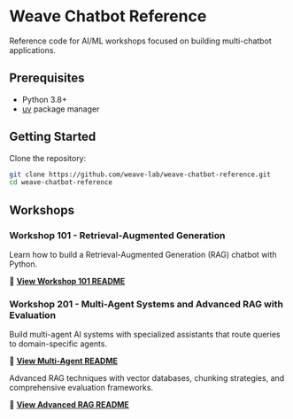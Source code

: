 # Weave Chatbot Reference

Reference code for AI/ML workshops focused on building multi-chatbot applications.

## Prerequisites

- Python 3.8+
- [uv](https://github.com/astral-sh/uv) package manager

## Getting Started

Clone the repository:
```bash
git clone https://github.com/weave-lab/weave-chatbot-reference.git
cd weave-chatbot-reference
```

## Workshops

### Workshop 101 - Retrieval-Augmented Generation

Learn how to build a Retrieval-Augmented Generation (RAG) chatbot with Python.

📖 **[View Workshop 101 README](workshop-101/README.md)**

### Workshop 201 - Multi-Agent Systems and Advanced RAG with Evaluation

Build multi-agent AI systems with specialized assistants that route queries to domain-specific agents.

📖 **[View Multi-Agent README](workshop-201/readme.md)**

Advanced RAG techniques with vector databases, chunking strategies, and comprehensive evaluation frameworks.

📖 **[View Advanced RAG README](workshop-201/rag_chatbot/README.md)**
